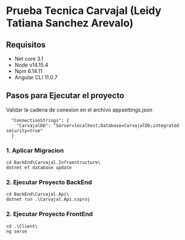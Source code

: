 ﻿# Prueba Tecnica Carvajal (Leidy Tatiana Sanchez Arevalo)

## Requisitos 
 * Net core 3.1
 * Node v14.15.4
 * Npm 6.14.11
 * Angular CLI 11.0.7


## Pasos para Ejecutar el proyecto

Validar la cadena de conexion en el archivo appsettings.json
~~~
  "ConnectionStrings": {
    "CarvajalDb": "Server=localhost;Database=CarvajalDb;integrated security=true"
  }
~~~

### 1. Aplicar Migracion 
~~~
cd BackEnd\Carvajal.Infraestructure\
dotnet ef database update
~~~

### 2. Ejecutar Proyecto BackEnd
~~~
cd BackEnd\Carvajal.Api\
dotnet run .\Carvajal.Api.csproj
~~~

### 2. Ejecutar Proyecto FrontEnd
~~~
cd .\Client\ 
ng serve 
~~~
